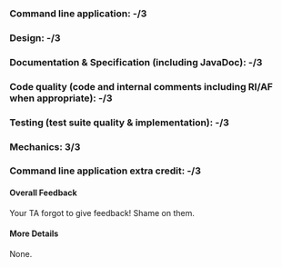 ### Command line application: -/3

### Design: -/3

### Documentation & Specification (including JavaDoc): -/3

### Code quality (code and internal comments including RI/AF when appropriate): -/3

### Testing (test suite quality & implementation): -/3

### Mechanics: 3/3

### Command line application extra credit:  -/3

#### Overall Feedback

Your TA forgot to give feedback!  Shame on them.

#### More Details

None.

